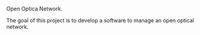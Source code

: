 Open Optica Network.

The goal of this project is to develop a software to manage an open optical network. 
